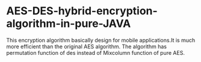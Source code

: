 # AES-DES-hybrid-encryption-algorithm-in-pure-JAVA
This encryption algorithm basically design for mobile applications.It is much more efficient than the original AES algorithm.
The algorithm has permutation function of des instead of Mixcolumn function of pure AES.
